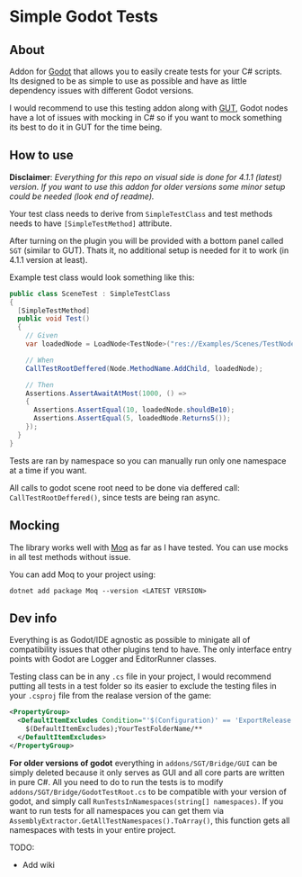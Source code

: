 Simple Godot Tests
=========

About
-----

Addon for [Godot](https://github.com/godotengine/godot) that allows you to easily create tests for your C# scripts. Its designed to be as simple to use as possible and have as little dependency issues with different Godot versions.

I would recommend to use this testing addon along with [GUT](https://github.com/bitwes/Gut), Godot nodes have a lot of issues with mocking in C# so if you want to mock something its best to do it in GUT for the time being.

How to use
-----


**Disclaimer**:
*Everything for this repo on visual side is done for 4.1.1 (latest) version. If you want to use this addon for older versions some minor setup could be needed (look end of readme).*

Your test class needs to derive from `SimpleTestClass` and test methods needs to have `[SimpleTestMethod]` attribute.

After turning on the plugin you will be provided with a bottom panel called `SGT` (similar to GUT). Thats it, no additional setup is needed for it to work (in 4.1.1 version at least).

Example test class would look something like this:

```cs
public class SceneTest : SimpleTestClass
{
  [SimpleTestMethod]
  public void Test()
  {
    // Given
    var loadedNode = LoadNode<TestNode>("res://Examples/Scenes/TestNode.tscn");

    // When
    CallTestRootDeffered(Node.MethodName.AddChild, loadedNode);

    // Then
    Assertions.AssertAwaitAtMost(1000, () =>
    {
      Assertions.AssertEqual(10, loadedNode.shouldBe10);
      Assertions.AssertEqual(5, loadedNode.Returns5());
    });
  }
}
```

Tests are ran by namespace so you can manually run only one namespace at a time if you want.

All calls to godot scene root need to be done via deffered call: `CallTestRootDeffered()`, since tests are being ran async.

Mocking
----

The library works well with [Moq](https://github.com/moq/moq) as far as I have tested. You can use mocks in all test methods without issue.

You can add Moq to your project using:
```
dotnet add package Moq --version <LATEST VERSION>
```


Dev info
-----

Everything is as Godot/IDE agnostic as possible to minigate all of compatibility issues that other plugins tend to have. The only interface entry points with Godot are Logger and EditorRunner classes.

Testing class can be in any `.cs` file in your project, I would recommend putting all tests in a test folder so its easier to exclude the testing files in your `.csproj` file from the realase version of the game:

```xml
<PropertyGroup>
  <DefaultItemExcludes Condition="'$(Configuration)' == 'ExportRelease'">
    $(DefaultItemExcludes);YourTestFolderName/**
  </DefaultItemExcludes>
</PropertyGroup>
```

**For older versions of godot** everything in `addons/SGT/Bridge/GUI` can be simply deleted because it only serves as GUI and all core parts are written in pure C#. All you need to do to run the tests is to modify `addons/SGT/Bridge/GodotTestRoot.cs` to be compatible with your version of godot, and simply call `RunTestsInNamespaces(string[] namespaces)`. If you want to run tests for all namespaces you can get them via `AssemblyExtractor.GetAllTestNamespaces().ToArray()`, this function gets all namespaces with tests in your entire project.

TODO:
- Add wiki